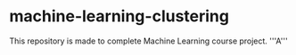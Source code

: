 # machine-learning-clustering
This repository is made to complete Machine Learning course project.
'''A'''
